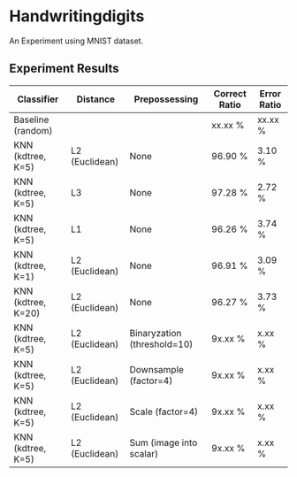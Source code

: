 # Handwritingdigits

An Experiment using MNIST dataset.

## Experiment Results

Classifier             |   Distance      | Prepossessing                | Correct Ratio | Error Ratio
-----------------------|-----------------|------------------------------|---------------|---------------
Baseline (random)      |                 |                              | xx.xx %       |  xx.xx %
KNN (kdtree, K=5)      | L2 (Euclidean)  | None                         | 96.90 %       |  3.10 %
KNN (kdtree, K=5)      | L3              | None                         | 97.28 %       |  2.72 %
KNN (kdtree, K=5)      | L1              | None                         | 96.26 %       |  3.74 %
KNN (kdtree, K=1)      | L2 (Euclidean)  | None                         | 96.91 %       |  3.09 %
KNN (kdtree, K=20)     | L2 (Euclidean)  | None                         | 96.27 %       |  3.73 %
KNN (kdtree, K=5)      | L2 (Euclidean)  | Binaryzation (threshold=10)  | 9x.xx %       |  x.xx %
KNN (kdtree, K=5)      | L2 (Euclidean)  | Downsample (factor=4)        | 9x.xx %       |  x.xx %
KNN (kdtree, K=5)      | L2 (Euclidean)  | Scale (factor=4)             | 9x.xx %       |  x.xx %
KNN (kdtree, K=5)      | L2 (Euclidean)  | Sum (image into scalar)      | 9x.xx %       |  x.xx %
